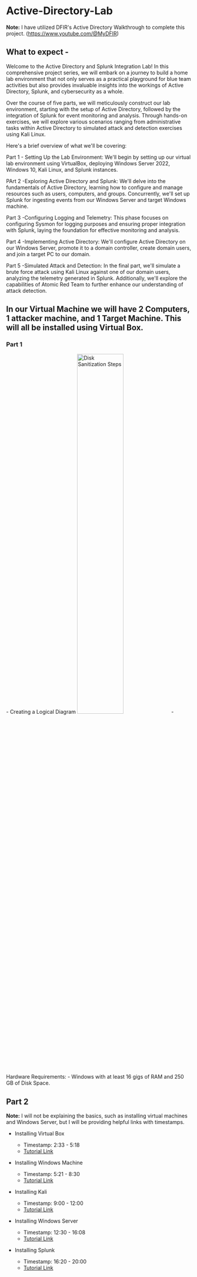 # Active-Directory-Lab
**Note:** I have utilized DFIR's Active Directory Walkthrough to complete this project. (https://www.youtube.com/@MyDFIR)
## What to expect - 
Welcome to the Active Directory and Splunk Integration Lab! In this comprehensive project series, we will embark on a journey to build a home lab environment that not only serves as a practical playground for blue team activities but also provides invaluable insights into the workings of Active Directory, Splunk, and cybersecurity as a whole.

Over the course of five parts, we will meticulously construct our lab environment, starting with the setup of Active Directory, followed by the integration of Splunk for event monitoring and analysis. Through hands-on exercises, we will explore various scenarios ranging from administrative tasks within Active Directory to simulated attack and detection exercises using Kali Linux.

Here's a brief overview of what we'll be covering:

Part 1 - Setting Up the Lab Environment: We'll begin by setting up our virtual lab environment using VirtualBox, deploying Windows Server 2022, Windows 10, Kali Linux, and Splunk instances.

PArt 2 -Exploring Active Directory and Splunk: We'll delve into the fundamentals of Active Directory, learning how to configure and manage resources such as users, computers, and groups. Concurrently, we'll set up Splunk for ingesting events from our Windows Server and target Windows machine.

Part 3 -Configuring Logging and Telemetry: This phase focuses on configuring Sysmon for logging purposes and ensuring proper integration with Splunk, laying the foundation for effective monitoring and analysis.

Part 4 -Implementing Active Directory: We'll configure Active Directory on our Windows Server, promote it to a domain controller, create domain users, and join a target PC to our domain.

Part 5 -Simulated Attack and Detection: In the final part, we'll simulate a brute force attack using Kali Linux against one of our domain users, analyzing the telemetry generated in Splunk. Additionally, we'll explore the capabilities of Atomic Red Team to further enhance our understanding of attack detection.

<h2>In our Virtual Machine we will have 2 Computers, 1 attacker machine, and 1 Target Machine. This will all be installed using Virtual Box. </h2>
<h3>Part 1</h3>
- Creating a Logical Diagram 
<img src="https://i.imgur.com/F57jfvR.png" height="50%" width="50%" alt="Disk Sanitization Steps"/>
- Hardware Requirements:
  - Windows with at least 16 gigs of RAM and 250 GB of Disk Space.


## Part 2
**Note:** I will not be explaining the basics, such as installing virtual machines and Windows Server, but I will be providing helpful links with timestamps.

- Installing Virtual Box 
  - Timestamp: 2:33 - 5:18 
  - [Tutorial Link](https://www.youtube.com/watch?v=2cEj3bS5C0Q&t=30s)

- Installing Windows Machine 
  - Timestamp: 5:21 - 8:30 
  - [Tutorial Link](https://www.youtube.com/watch?v=2cEj3bS5C0Q&t=30s)

- Installing Kali 
  - Timestamp: 9:00 - 12:00 
  - [Tutorial Link](https://www.youtube.com/watch?v=2cEj3bS5C0Q&t=30s)

- Installing Windows Server 
  - Timestamp: 12:30 - 16:08 
  - [Tutorial Link](https://www.youtube.com/watch?v=2cEj3bS5C0Q&t=30s)

- Installing Splunk 
  - Timestamp: 16:20 - 20:00 
  - [Tutorial Link](https://www.youtube.com/watch?v=2cEj3bS5C0Q&t=30s)





